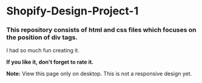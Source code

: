 # Shopify-Design-Project-1

### This repository consists of html and css files which focuses on the position of div tags.
I had so much fun creating it.

**If you like it, don't forget to rate it.**

**Note:** View this page only on desktop. 
This is not a responsive design yet. 
